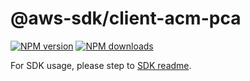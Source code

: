 # @aws-sdk/client-acm-pca

[![NPM version](https://img.shields.io/npm/v/@aws-sdk/client-acm-pca/latest.svg)](https://www.npmjs.com/package/@aws-sdk/client-acm-pca)
[![NPM downloads](https://img.shields.io/npm/dm/@aws-sdk/client-acm-pca.svg)](https://www.npmjs.com/package/@aws-sdk/client-acm-pca)

For SDK usage, please step to [SDK readme](https://github.com/aws/aws-sdk-js-v3).
